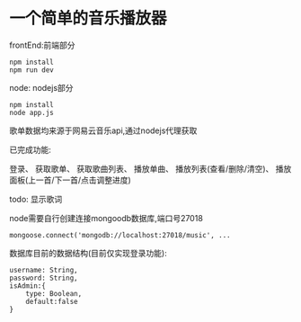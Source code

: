 # 一个简单的音乐播放器

frontEnd:前端部分
	
	npm install
	npm run dev

node: nodejs部分

	npm install
	node app.js

歌单数据均来源于网易云音乐api,通过nodejs代理获取

已完成功能: 

登录、
获取歌单、
获取歌曲列表、
播放单曲、
播放列表(查看/删除/清空)、
播放面板(上一首/下一首/点击调整进度)

todo: 显示歌词

node需要自行创建连接mongoodb数据库,端口号27018
		
	mongoose.connect('mongodb://localhost:27018/music', ...
	
数据库目前的数据结构(目前仅实现登录功能):

	username: String,
    password: String,
    isAdmin:{
        type: Boolean,
        default:false
    }







	